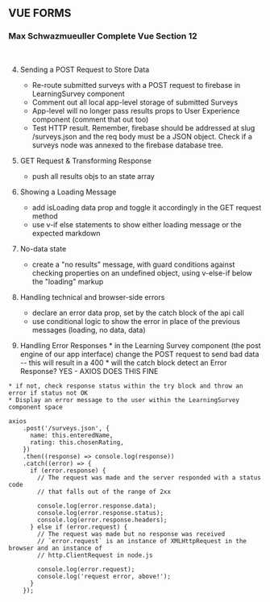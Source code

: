 ## VUE FORMS
### Max Schwazmueuller Complete Vue Section 12
<br/>

4. Sending a POST Request to Store Data
    * Re-route submitted surveys with a POST request to firebase in LearningSurvey component
    * Comment out all local app-level storage of submitted Surveys
    * App-level will no longer pass results props to User Experience component (comment that out too)
    * Test HTTP result.  Remember, firebase should be addressed at slug /surveys.json and the req body must be a JSON object.  Check if a surveys node was annexed to the firebase database tree.
    
5. GET Request & Transforming Response
   * push all results objs to an state array
   
7. Showing a Loading Message
    * add isLoading data prop and toggle it accordingly in the GET request method
    * use v-if else statements to show either loading message or the expected markdown
        
8.  No-data state
    * create a "no results" message, with guard conditions against checking properties on an undefined object, using v-else-if below the "loading" markup
    
9. Handling technical and browser-side errors
    * declare an error data prop, set by the catch block of the api call
    * use conditional logic to show the error in place of the previous messages (loading, no data, data)  
    
10.  Handling Error Responses
    * in the Learning Survey component (the post engine of our app interface) change the POST request to send bad data -- this will result in a 400
    * will the catch block detect an Error Response?
      YES - AXIOS DOES THIS FINE
      
    * if not, check response status within the try block and throw an error if status not OK
    * Display an error message to the user within the LearningSurvey component space
    
    axios
        .post('/surveys.json', {
          name: this.enteredName,
          rating: this.chosenRating,
        })
        .then((response) => console.log(response))
        .catch((error) => {
          if (error.response) {
            // The request was made and the server responded with a status code
            // that falls out of the range of 2xx
            
            console.log(error.response.data);
            console.log(error.response.status);
            console.log(error.response.headers);
          } else if (error.request) {
            // The request was made but no response was received
            // `error.request` is an instance of XMLHttpRequest in the browser and an instance of
            // http.ClientRequest in node.js
            
            console.log(error.request);
            console.log('request error, above!');
          }
        });
